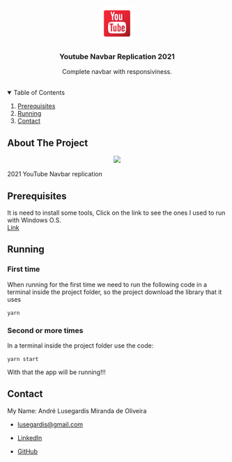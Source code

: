 <!-- PROJECT LOGO -->
<br />
<p align="center">
  <a href="https://github.com/othneildrew/Best-README-Template">
    <img src="_README.md/logo.png" alt="Logo" width="80" height="80">
  </a>

  <h3 align="center">Youtube Navbar Replication 2021</h3>

  <p align="center">
    Complete navbar with responsiviness.
    <br />
    <br />
  </p>
</p>



<!-- TABLE OF CONTENTS -->
<details open="open">
  <summary>Table of Contents</summary>
  <ol>
    <li><a href="#prerequisites">Prerequisites</a></li>
    <li><a href="#running">Running</a></li>
    <li><a href="#contact">Contact</a></li>
  </ol>
</details>



<!-- ABOUT THE PROJECT -->
## About The Project

<p align="center">
  <img src="_README.md/App.gif">
</p>

2021 YouTube Navbar replication

## Prerequisites
It is need to install some tools, Click on the link to see the ones I used to run with Windows O.S.
<br/>
[Link](https://github.com/MestreALMO/React-Requires-To-Run-Windows-)


## Running

### First time

When running for the first time we need to run the following code in a terminal inside the project folder, so the project download the library that it uses

```
yarn
```

### Second or more times

In a terminal inside the project folder use the code:

```
yarn start
```

With that the app will be running!!!


## Contact

My Name: André Lusegardis Miranda de Oliveira

  * lusegardis@gmail.com

  * [LinkedIn](https://www.linkedin.com/in/andr%C3%A9-lusegardis/)

  * [GitHub](https://github.com/MestreALMO)
